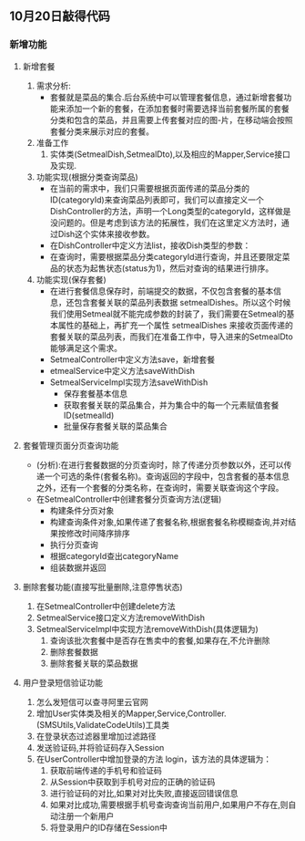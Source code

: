 ## 10月20日敲得代码

### 新增功能
1. 新增套餐
   1. 需求分析:
      - 套餐就是菜品的集合.后台系统中可以管理套餐信息，通过新增套餐功能来添加一个新的套餐，在添加套餐时需要选择当前套餐所属的套餐分类和包含的菜品，并且需要上传套餐对应的图-片，在移动端会按照套餐分类来展示对应的套餐。
   2. 准备工作
      1. 实体类(SetmealDish,SetmealDto),以及相应的Mapper,Service接口及实现.
   3. 功能实现(根据分类查询菜品)
      - 在当前的需求中，我们只需要根据页面传递的菜品分类的ID(categoryId)来查询菜品列表即可，我们可以直接定义一个DishController的方法，声明一个Long类型的categoryId，这样做是没问题的。但是考虑到该方法的拓展性，我们在这里定义方法时，通过Dish这个实体来接收参数。
      - 在DishController中定义方法list，接收Dish类型的参数：
      - 在查询时，需要根据菜品分类categoryId进行查询，并且还要限定菜品的状态为起售状态(status为1)，然后对查询的结果进行排序。
   4. 功能实现(保存套餐)
      - 在进行套餐信息保存时，前端提交的数据，不仅包含套餐的基本信息，还包含套餐关联的菜品列表数据 setmealDishes。所以这个时候我们使用Setmeal就不能完成参数的封装了，我们需要在Setmeal的基本属性的基础上，再扩充一个属性 setmealDishes 来接收页面传递的套餐关联的菜品列表，而我们在准备工作中，导入进来的SetmealDto能够满足这个需求。
      - SetmealController中定义方法save，新增套餐
      - etmealService中定义方法saveWithDish
      - SetmealServiceImpl实现方法saveWithDish
        - 保存套餐基本信息
        - 获取套餐关联的菜品集合，并为集合中的每一个元素赋值套餐ID(setmealId)
        - 批量保存套餐关联的菜品集合
   
2. 套餐管理页面分页查询功能
   - (分析):在进行套餐数据的分页查询时，除了传递分页参数以外，还可以传递一个可选的条件(套餐名称)。查询返回的字段中，包含套餐的基本信息之外，还有一个套餐的分类名称，在查询时，需要关联查询这个字段。
   - 在SetmealController中创建套餐分页查询方法(逻辑)
     - 构建条件分页对象
     - 构建查询条件对象,如果传递了套餐名称,根据套餐名称模糊查询,并对结果按修改时间降序排序
     - 执行分页查询
     - 根据categoryId查出categoryName
     - 组装数据并返回
3. 删除套餐功能(直接写批量删除,注意停售状态)
   1. 在SetmealController中创建delete方法
   2. SetmealService接口定义方法removeWithDish
   3. SetmealServiceImpl中实现方法removeWithDish(具体逻辑为)
      1. 查询该批次套餐中是否存在售卖中的套餐,如果存在,不允许删除
      2. 删除套餐数据
      3. 删除套餐关联的菜品数据
4. 用户登录短信验证功能
   1. 怎么发短信可以查寻阿里云官网
   2. 增加User实体类及相关的Mapper,Service,Controller.(SMSUtils,ValidateCodeUtils)工具类
   3. 在登录状态过滤器里增加过滤路径
   4. 发送验证码,并将验证码存入Session
   5. 在UserController中增加登录的方法 login，该方法的具体逻辑为：
      1. 获取前端传递的手机号和验证码
      2. 从Session中获取到手机号对应的正确的验证码
      3. 进行验证码的对比,如果对对比失败,直接返回错误信息
      4. 如果对比成功,需要根据手机号查询查询当前用户,如果用户不存在,则自动注册一个新用户
      5. 将登录用户的ID存储在Session中